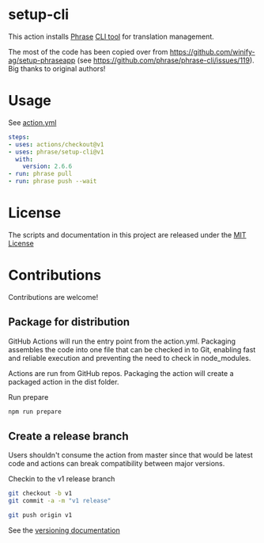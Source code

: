 # setup-cli

This action installs [Phrase](https://phrase.com/) [CLI tool](https://github.com/phrase/phrase-cli) for translation management.

The most of the code has been copied over from https://github.com/winify-ag/setup-phraseapp (see https://github.com/phrase/phrase-cli/issues/119). Big thanks to original authors!

# Usage

See [action.yml](action.yml)

```yaml
steps:
- uses: actions/checkout@v1
- uses: phrase/setup-cli@v1
  with:
    version: 2.6.6
- run: phrase pull
- run: phrase push --wait
```


# License

The scripts and documentation in this project are released under the [MIT License](LICENSE)

# Contributions

Contributions are welcome!

## Package for distribution

GitHub Actions will run the entry point from the action.yml. Packaging assembles the code into one file that can be checked in to Git, enabling fast and reliable execution and preventing the need to check in node_modules.

Actions are run from GitHub repos.  Packaging the action will create a packaged action in the dist folder.

Run prepare

```bash
npm run prepare
```

## Create a release branch

Users shouldn't consume the action from master since that would be latest code and actions can break compatibility between major versions.

Checkin to the v1 release branch

```bash
git checkout -b v1
git commit -a -m "v1 release"
```

```bash
git push origin v1
```

See the [versioning documentation](https://github.com/actions/toolkit/blob/master/docs/action-versioning.md)
